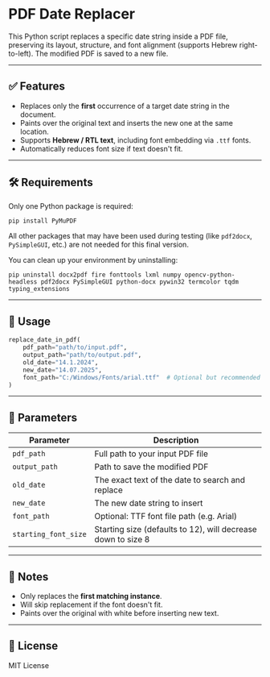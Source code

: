 # PDF Date Replacer

This Python script replaces a specific date string inside a PDF file, preserving its layout, structure, and font alignment (supports Hebrew right-to-left). The modified PDF is saved to a new file.

---

## ✅ Features

- Replaces only the **first** occurrence of a target date string in the document.
- Paints over the original text and inserts the new one at the same location.
- Supports **Hebrew / RTL text**, including font embedding via `.ttf` fonts.
- Automatically reduces font size if text doesn't fit.

---

## 🛠 Requirements

Only one Python package is required:

```bash
pip install PyMuPDF
```

All other packages that may have been used during testing (like `pdf2docx`, `PySimpleGUI`, etc.) are not needed for this final version.

You can clean up your environment by uninstalling:

```
pip uninstall docx2pdf fire fonttools lxml numpy opencv-python-headless pdf2docx PySimpleGUI python-docx pywin32 termcolor tqdm typing_extensions
```

---

## 🚀 Usage

```python
replace_date_in_pdf(
    pdf_path="path/to/input.pdf",
    output_path="path/to/output.pdf",
    old_date="14.1.2024",
    new_date="14.07.2025",
    font_path="C:/Windows/Fonts/arial.ttf"  # Optional but recommended for Hebrew
)
```

---

## 🔧 Parameters

| Parameter           | Description                                                    |
|---------------------|----------------------------------------------------------------|
| `pdf_path`          | Full path to your input PDF file                               |
| `output_path`       | Path to save the modified PDF                                  |
| `old_date`          | The exact text of the date to search and replace               |
| `new_date`          | The new date string to insert                                  |
| `font_path`         | Optional: TTF font file path (e.g. Arial)                      |
| `starting_font_size`| Starting size (defaults to 12), will decrease down to size 8   |

---

## 📌 Notes

- Only replaces the **first matching instance**.
- Will skip replacement if the font doesn't fit.
- Paints over the original with white before inserting new text.

---

## 📄 License

MIT License